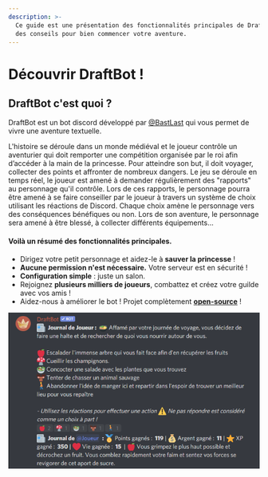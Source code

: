```yaml
---
description: >-
  Ce guide est une présentation des fonctionnalités principales de DraftBot et
  des conseils pour bien commencer votre aventure.
---
```


# Découvrir DraftBot !

## DraftBot c'est quoi ?

DraftBot est un bot discord développé par [@BastLast](https://github.com/BastLast) qui vous permet de vivre une aventure textuelle.

L'histoire se déroule dans un monde médiéval et le joueur contrôle un aventurier qui doit remporter une compétition organisée par le roi afin d’accéder à la main de la princesse. Pour atteindre son but, il doit voyager, collecter des points et affronter de nombreux dangers. Le jeu se déroule en temps réel, le joueur est amené à demander régulièrement des "rapports" au personnage qu'il contrôle. Lors de ces rapports, le personnage pourra être amené à se faire conseiller par le joueur à travers un système de choix utilisant les réactions de Discord. Chaque choix amène le personnage vers des conséquences bénéfiques ou non. Lors de son aventure, le personnage sera amené à être blessé, à collecter différents équipements...

#### Voilà un résumé des fonctionnalités principales.

* Dirigez votre petit personnage et aidez-le à **sauver la princesse** !
* **Aucune permission n'est nécessaire.** Votre serveur est en sécurité !
* **Configuration simple** : juste un salon.
* Rejoignez **plusieurs milliers de joueurs**, combattez et créez votre guilde avec vos amis !
* Aidez-nous à améliorer le bot ! Projet complètement [**open-source**](https://github.com/DraftBot-A-Discord-Adventure/) !

![Un exemple de rapport effectué par un joueur.](.gitbook/assets/image.png)
